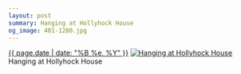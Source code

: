 ```yaml
---
layout: post
summary: Hanging at Hollyhock House
og_image: 401-1280.jpg
---
```


<p>
  <time><a href="/401">{{ page.date | date: "%B %e, %Y" }}</a></time>
  <a href="/401"><img src="{{ site.assets_url }}/401-640.jpg" srcset="{{ site.assets_url }}/401-1280.jpg 1280w, {{ site.assets_url }}/401-960.jpg 960w, {{ site.assets_url }}/401-640.jpg 640w, {{ site.assets_url }}/401-320.jpg 320w" sizes="(min-width: 700px) 50vw, calc(100vw - 2rem)" alt="Hanging at Hollyhock House" /></a>
  <span>Hanging at Hollyhock House</span>
</p>

